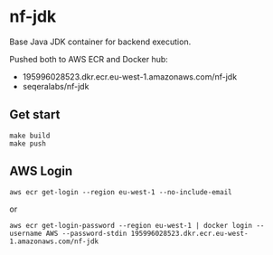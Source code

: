 # nf-jdk

Base Java JDK container for backend execution. 

Pushed both to AWS ECR and Docker hub: 
* 195996028523.dkr.ecr.eu-west-1.amazonaws.com/nf-jdk
* seqeralabs/nf-jdk

## Get start 

```
make build 
make push
```


## AWS Login 

```
aws ecr get-login --region eu-west-1 --no-include-email
```

or 

```
aws ecr get-login-password --region eu-west-1 | docker login --username AWS --password-stdin 195996028523.dkr.ecr.eu-west-1.amazonaws.com/nf-jdk
```
